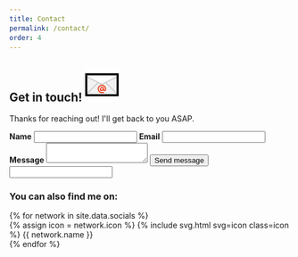 ```yaml
---
title: Contact
permalink: /contact/
order: 4
---
```


<article class="container">
    <h2 class="heading">
        <span>Get in touch!</span>
        <img src="/assets/img/envelope.png" alt="📧">
    </h2>
    <div id="contact-information">
        <div id="contact-form">
            <p>Thanks for reaching out! I'll get back to you ASAP.</p>
            <form action="https://formspree.io/hire.aleksandr@gmail.com" method="POST" spellcheck="false">
                <input type="hidden" name="_subject" value="Thanks for getting in touch!" />
                <label class="required" for="name"><strong>Name</strong></label>
                <input type="text" name="name" id="name" required>
                <label for="email"><strong>Email</strong></label>
                <input type="email" name="_replyto" id="email"/>
                <label class="required" for="message"><strong>Message</strong></label>
                <textarea name="body" id="message" required></textarea>
                <input type="submit" value="Send message" class="button">
                <input type="text" name="_gotcha" class="honeypot" />
            </form>
        </div>
        <div id="social-networks">
            <h3>You can also find me on:</h3>
            {% for network in site.data.socials %}
            <div class="social-network">
                <a class="container-link" href="{{ network.url }}"></a>
                {% assign icon = network.icon %}
                {% include svg.html svg=icon class=icon %}
                <span class="network-name">{{ network.name }}</span>
            </div>
            {% endfor %}
        </div>
    </div>
</article>